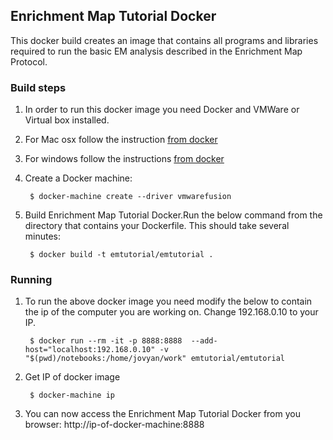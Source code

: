 ## Enrichment Map Tutorial Docker

This docker build creates an image that contains all programs and libraries required to run the basic EM analysis described in the Enrichment Map Protocol.

### Build steps
1.  In order to run this docker image you need Docker and VMWare or Virtual box installed.
 
1. For Mac osx follow the instruction [from docker](https://docs.docker.com/engine/installation/mac/)

1. For windows follow the instructions [from docker](https://docs.docker.com/windows/step_one/)

1. Create a Docker machine: 

        $ docker-machine create --driver vmwarefusion
1. Build Enrichment Map Tutorial Docker.Run the below command from the directory that contains your Dockerfile. This should take several minutes: 

        $ docker build -t emtutorial/emtutorial .

### Running
1. To run the above docker image you need modify the below to contain the ip of the computer you are working on.  Change 192.168.0.10 to your IP.

        $ docker run --rm -it -p 8888:8888  --add-host="localhost:192.168.0.10" -v "$(pwd)/notebooks:/home/jovyan/work" emtutorial/emtutorial

1. Get IP of docker image

        $ docker-machine ip

1. You can now access the Enrichment Map Tutorial Docker from you browser: http://ip-of-docker-machine:8888 
	
